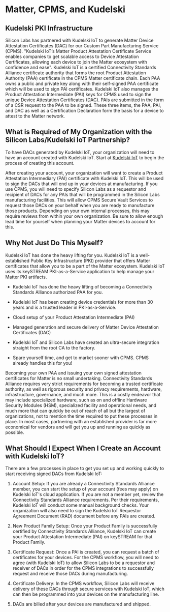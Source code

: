 # Matter, CPMS, and Kudelski

## Kudelski PKI Infrastructure

Silicon Labs has partnered with Kudelski IoT to generate Matter Device Attestation Certificates (DAC) for our Custom Part Manufacturing Service (CPMS). "Kudelski IoT’s Matter Product Attestation Certificate Service enables companies to get scalable access to Device Attestation Certificates, allowing each device to join the Matter ecosystem with confidence and ease". Kudelski IoT is a certified Connectivity Standards Alliance certificate authority that forms the root Product Attestation Authority (PAA) certificate in the CPMS Matter certificate chain. Each PAA owns a public and private key along with their self-signed PAA certificate which will be used to sign PAI certificates. Kudelski IoT also manages the Product Attestation Intermediate (PAI) keys for CPMS used to sign the unique Device Attestation Certificates (DAC). PAIs are submitted in the form of a CSR request to the PAA to be signed. These three items, the PAA, PAI, and DAC as well as a Certification Declaration form the basis for a device to attest to the Matter network.

## What is Required of My Organization with the Silicon Labs/Kudelski IoT Partnership?

To have DACs generated by Kudelski IoT, your organization will need to have an account created with Kudelski IoT. Start at [Kudelski IoT](https://www.kudelski-iot.com/services-and-systems/matter-paa-pai) to begin the process of creating this account.

After creating your account, your organization will want to create a Product Attestation Intermediary (PAI) certificate with Kudelski IoT. This will be used to sign the DACs that will end up in your devices at manufacturing. If you use CPMS, you will need to specify Silicon Labs as a requestor and recipient of DACs for any PAIs that will be programmed in the Silicon Labs manufacturing facilities. This will allow CPMS Secure Vault Services to request those DACs on your behalf when you are ready to manufacture those products. Depending on your own internal processes, this may require reviews from within your own organization. Be sure to allow enough lead time for yourself when planning your Matter devices to account for this.

## Why Not Just Do This Myself?

Kudelski IoT has done the heavy lifting for you. Kudelski IoT is a well-established Public Key Infrastructure (PKI) provider that offers Matter certificates that allow you to be a part of the Matter ecosystem. Kudelski IoT uses its keySTREAM PKI-as-a-Service application to help manage your Matter PKI artifacts.

- Kudelski IoT has done the heavy lifting of becoming a Connectivity Standards Alliance authorized PAA for you.

- Kudelski IoT has been creating device credentials for more than 30 years and is a trusted leader in PKI-as-a-Service.

- Cloud setup of your Product Attestation Intermediate (PAI)

- Managed generation and secure delivery of Matter Device Attestation Certificates (DAC)

- Kudelski IoT and Silicon Labs have created an ultra-secure integration straight from the root CA to the factory.

- Spare yourself time, and get to market sooner with CPMS.  CPMS already handles this for you!

Becoming your own PAA and issuing your own signed attestation certificates for Matter is no small undertaking. Connectivity Standards Alliance requires very strict requirements for becoming a trusted certificate authority, as well as rigorous security and privacy requirements, hardware, infrastructure, governance, and much more. This is a costly endeavor that may include specialized hardware, such as on and offline Hardware Security Modules (HSM), specialized facility and operational needs, and much more that can quickly be out of reach of all but the largest of organizations, not to mention the time required to put these processes in place. In most cases, partnering with an established provider is far more economical for vendors and will get you up and running as quickly as possible.

## What Should I Expect When I Create an Account with Kudelski IoT?

There are a few processes in place to get you set up and working quickly to start receiving signed DACs from Kudelski IoT:

1. Account Setup: If you are already a Connectivity Standards Alliance member, you can start the setup of your account (fees may apply) on Kudelski IoT's cloud application. If you are not a member yet, review the Connectivity Standards Alliance requirements. Per their requirements, Kudelski IoT will conduct some manual background checks. Your organization will also need to sign the Kudelski IoT Requestor Agreement Document (RAD) document before any PAIs are created.

2. New Product Family Setup: Once your Product Family is successfully certified by Connectivity Standards Alliance, Kudelski IoT can create your Product Attestation Intermediate (PAI) on keySTREAM for that Product Family.

3. Certificate Request: Once a PAI is created, you can request a batch of certificates for your devices. For the CPMS workflow, you will need to agree (with Kudelski IoT) to allow Silicon Labs to be a requestor and receiver of DACs in order for the CPMS integrations to successfully request and receive those DACs during manufacturing.

4. Certificate Delivery: In the CPMS workflow, Silicon Labs will receive delivery of these DACs through secure services with Kudelski IoT, which can then be programmed into your devices on the manufacturing line.

5. DACs are billed after your devices are manufactured and shipped.
